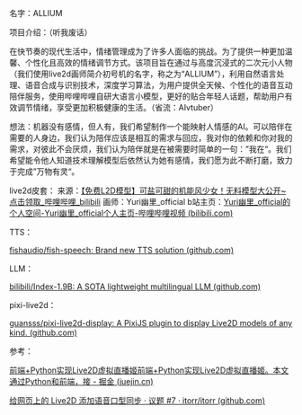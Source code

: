 名字：ALLIUM

项目介绍：（听我废话）

在快节奏的现代生活中，情绪管理成为了许多人面临的挑战。为了提供一种更加温馨、个性化且高效的情绪调节方式。该项目旨在通过与高度沉浸式的二次元小人物（我们使用live2d画师简介初号机的名字，称之为“ALLIUM”），利用自然语言处理、语音合成与识别技术，深度学习算法，为用户提供全天候、个性化的语音互动陪伴服务，使用哔哩哔哩自研大语言小模型，更好的贴合年轻人话题，帮助用户有效调节情绪，享受更加积极健康的生活。（省流：AIvtuber）

想法：机器没有感情，但人有，我们希望制作一个能映射人情感的AI。可以陪伴在需要的人身边，我们认为陪伴应该是相互的需求与回应，我对你的依赖和你对我的需求，对彼此不会厌烦，我们认为陪伴就是在被需要时简单的一句：”我在“。我们希望能令他人知道技术理解模型后依然认为她有感情，我们愿为此不断打磨，致力于完成”万物有灵“。

live2d皮套：
来源：[【免费L2D模型】可盐可甜的机能风少女！无料模型大公开~点击领取_哔哩哔哩_bilibili](https://www.bilibili.com/video/BV1S8411H7zf/?vd_source=7e1e7811223fe73ff894e73dc5ded73d)
画师：Yuri幽里_official
    b站主页：[Yuri幽里_official的个人空间-Yuri幽里_official个人主页-哔哩哔哩视频 (bilibili.com)](https://space.bilibili.com/1815643596)

TTS：

[fishaudio/fish-speech: Brand new TTS solution (github.com)](https://github.com/fishaudio/fish-speech)

LLM：

[bilibili/Index-1.9B: A SOTA lightweight multilingual LLM (github.com)](https://github.com/bilibili/Index-1.9B)

pixi-live2d：

[guansss/pixi-live2d-display: A PixiJS plugin to display Live2D models of any kind. (github.com)](https://github.com/guansss/pixi-live2d-display)

参考：

[前端+Python实现Live2D虚拟直播姬前端+Python实现Live2D虚拟直播姬。本文通过Python和前端，接 - 掘金 (juejin.cn)](https://juejin.cn/post/7242279345136861241)

[给网页上的 Live2D 添加语音口型同步 · 议题 #7 · itorr/itorr (github.com)](https://github.com/itorr/itorr/issues/7)
